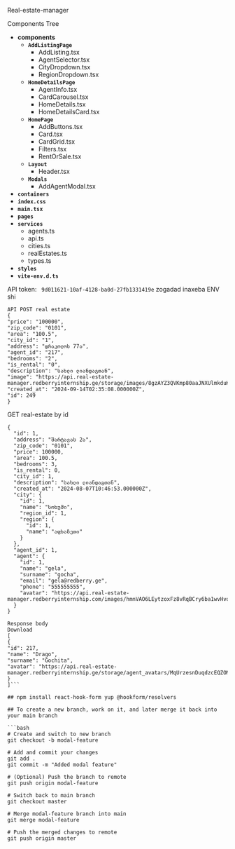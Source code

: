Real-estate-manager

Components Tree

- **components**
  - **`AddListingPage`**
    - AddListing.tsx
    - AgentSelector.tsx
    - CityDropdown.tsx
    - RegionDropdown.tsx
  - **`HomeDetailsPage`**
    - AgentInfo.tsx
    - CardCarousel.tsx
    - HomeDetails.tsx
    - HomeDetailsCard.tsx
  - **`HomePage`**
    - AddButtons.tsx
    - Card.tsx
    - CardGrid.tsx
    - Filters.tsx
    - RentOrSale.tsx
  - **`Layout`**
    - Header.tsx
  - **`Modals`**
    - AddAgentModal.tsx
- **`containers`**
- **`index.css`**
- **`main.tsx`**
- **`pages`**
- **`services`**
  - agents.ts
  - api.ts
  - cities.ts
  - realEstates.ts
  - types.ts
- **`styles`**
- **`vite-env.d.ts`**

API token: `
9d011621-10af-4128-ba0d-27fb1331419e`
zogadad inaxeba ENV shi

```
API POST real estate
{
"price": "100000",
"zip_code": "0101",
"area": "100.5",
"city_id": "1",
"address": "დრაკოლოს 77ა",
"agent_id": "217",
"bedrooms": "2",
"is_rental": "0",
"description": "სახლი ლიანდაგთან",
"image": "https://api.real-estate-manager.redberryinternship.ge/storage/images/8gzAYZ3QVKmp80aaJNXUlmkduKSU5P2g5qASrDvh.jpg",
"created_at": "2024-09-14T02:35:08.000000Z",
"id": 249
}
```

GET real-estate by id

```
{
  "id": 1,
  "address": "შარტავას 2ა",
  "zip_code": "0101",
  "price": 100000,
  "area": 100.5,
  "bedrooms": 3,
  "is_rental": 0,
  "city_id": 1,
  "description": "სახლი ლიანდაგთან",
  "created_at": "2024-08-07T10:46:53.000000Z",
  "city": {
    "id": 1,
    "name": "სოხუმი",
    "region_id": 1,
    "region": {
      "id": 1,
      "name": "აფხაზეთი"
    }
  },
  "agent_id": 1,
  "agent": {
    "id": 1,
    "name": "gela",
    "surname": "gocha",
    "email": "gela@redberry.ge",
    "phone": "555555555",
    "avatar": "https://api.real-estate-manager.redberryinternship.com/images/hmnVAO6LEytzoxFz8vRqBCry6ba1wvHvo2YxPXJW.jpg"
  }
}
```

````https://api.real-estate-manager.redberryinternship.ge/api/agents
Response body
Download
[
{
"id": 217,
"name": "Drago",
"surname": "Gochita",
"avatar": "https://api.real-estate-manager.redberryinternship.ge/storage/agent_avatars/MqUrzesnDuqdzcEQZOMbUnrUiABODfoAVTRN0GJc.jpg"
}
]```

## npm install react-hook-form yup @hookform/resolvers

## To create a new branch, work on it, and later merge it back into your main branch

```bash
# Create and switch to new branch
git checkout -b modal-feature

# Add and commit your changes
git add .
git commit -m "Added modal feature"

# (Optional) Push the branch to remote
git push origin modal-feature

# Switch back to main branch
git checkout master

# Merge modal-feature branch into main
git merge modal-feature

# Push the merged changes to remote
git push origin master
````
